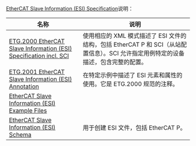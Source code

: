 [EtherCAT Slave Information (ESI) Specification](https://www.ethercat.org.cn/cn/downloads/downloads_6A46D45EA33C47ECB2BB2686BBA963EC.htm)说明：

|名称|说明|
|---|---|
|[ETG.2000 EtherCAT Slave Information (ESI) Specification incl. SCI](https://www.ethercat.org.cn/memberarea/download/ETG2000_S_R_V1i0i13_EtherCATSlaveInformationSpecification.pdf)|使用相应的 XML 模式描述了 ESI 文件的结构，包括 EtherCAT P 和 SCI（从站配置信息）。SCI 允许指定用例特定的设备描述，包含完整的配置。|
|[ETG.2001 EtherCAT Slave Information (ESI) Annotation](https://www.ethercat.org.cn/memberarea/download/ETG2001_G_R_V1i1i1_EtherCATSlaveInformationAnnotation.pdf)|在特定示例中描述了 ESI 元素和属性的使用。它是 ETG.2000 规范的注释。|
|[EtherCAT Slave Information (ESI) Example Files](https://www.ethercat.org.cn/memberarea/download/ESI_Example_Files.zip)|
|[EtherCAT Slave Information (ESI) Schema](https://www.ethercat.org.cn/download/documents/ESI_schema.zip)|用于创建 ESI 文件，包括 EtherCAT P。|